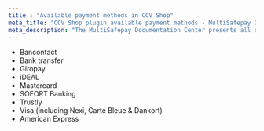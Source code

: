 ```yaml
---
title : "Available payment methods in CCV Shop"
meta_title: "CCV Shop plugin available payment methods - MultiSafepay Documentation Center"
meta_description: "The MultiSafepay Documentation Center presents all relevant information about our Plugins and API. You can also find support pages for Payment Methods, Tools and General Questions as well as the contact details of our Support and Integration Teams."
---
```

+ Bancontact
+ Bank transfer
+ Giropay
+ iDEAL
+ Mastercard
+ SOFORT Banking
+ Trustly
+ Visa (including Nexi, Carte Bleue & Dankort)
+ American Express
